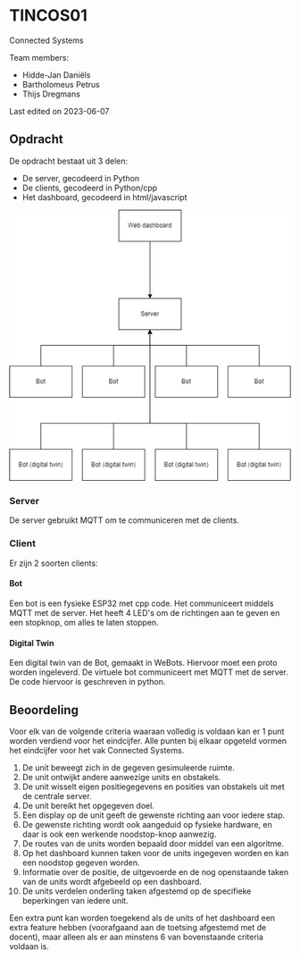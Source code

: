 # TINCOS01
Connected Systems

Team members:
- Hidde-Jan Daniëls
- Bartholomeus Petrus
- Thijs Dregmans

Last edited on 2023-06-07

## Opdracht

De opdracht bestaat uit 3 delen:
- De server, gecodeerd in Python
- De clients, gecodeerd in Python/cpp
- Het dashboard, gecodeerd in html/javascript

![Diagram](diagram.png "Diagram van opdracht")

### Server

De server gebruikt MQTT om te communiceren met de clients.

### Client

Er zijn 2 soorten clients:

#### Bot

Een bot is een fysieke ESP32 met cpp code. Het communiceert middels MQTT met de server.
Het heeft 4 LED's om de richtingen aan te geven en een stopknop, om alles te laten stoppen.

#### Digital Twin

Een digital twin van de Bot, gemaakt in WeBots. Hiervoor moet een proto worden ingeleverd. De virtuele bot communiceert met MQTT met de server. De code hiervoor is geschreven in python.

## Beoordeling 
Voor elk van de volgende criteria waaraan volledig is voldaan kan er 1 punt worden verdiend voor het eindcijfer. Alle punten bij elkaar opgeteld vormen het eindcijfer voor het vak Connected Systems.
1. De unit beweegt zich in de gegeven gesimuleerde ruimte.
2. De unit ontwijkt andere aanwezige units en obstakels.
3. De unit wisselt eigen positiegegevens en posities van obstakels uit met de centrale server.
4. De unit bereikt het opgegeven doel.
5. Een display op de unit geeft de gewenste richting aan voor iedere stap.
6. De gewenste richting wordt ook aangeduid op fysieke hardware, en daar is ook een werkende noodstop-knop aanwezig.
7. De routes van de units worden bepaald door middel van een algoritme.
8. Op het dashboard kunnen taken voor de units ingegeven worden en kan een noodstop gegeven worden.
9. Informatie over de positie, de uitgevoerde en de nog openstaande taken van de units wordt afgebeeld op een dashboard.
10. De units verdelen onderling taken afgestemd op de specifieke beperkingen van iedere unit.

Een extra punt kan worden toegekend als de units of het dashboard een extra feature hebben (voorafgaand
aan de toetsing afgestemd met de docent), maar alleen als er aan minstens 6 van bovenstaande criteria
voldaan is.